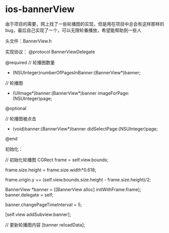 # ios-bannerView
由于项目的需要，网上找了一些轮播图的实现，但是用在项目中总会有这样那样的bug，最后自己实现了一个，可以无限轮番播放，希望能帮助到一些人

头文件：BannerView.h

实现协议：
@protocol BannerViewDelegate <NSObject>

@required
// 轮播图数量
- (NSUInteger)numberOfPagesInBanner:(BannerView*)banner;

// 轮播图
- (UIImage*)banner:(BannerView*)banner imageForPage:(NSUInteger)page;

@optional

// 轮播图被点击
- (void)banner:(BannerView*)banner didSelectPage:(NSUInteger)page;

@end

初始化：

// 初始化轮播图
CGRect frame = self.view.bounds;

frame.size.height = frame.size.width*0.618;

frame.origin.y += (self.view.bounds.size.height - frame.size.height)/2;

BannerView *banner = [[BannerView alloc] initWithFrame:frame];
banner.delegate = self;

banner.changePageTimeInterval = 5;

[self.view addSubview:banner];

// 更新轮播图内容
[banner reloadData];
